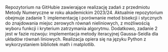 Repozytorium na GitHubie zawierające realizację zadań z przedmiotu Metody Numeryczne w roku akademickim 2023/24. 
Aktualnie repozytorium obejmuje zadanie 1: implementację i porównanie metod bisekcji i stycznych do znajdowania miejsc zerowych równań nieliniowych, z możliwością wyboru funkcji i kryterium zatrzymania algorytmu. 
Dodatkowo, zadanie 2 jest w fazie rozwoju: implementacja metody iteracyjnej Gaussa-Seidla dla układów równań liniowych. 
Realizacja opiera się na języku Python z wykorzystaniem bibliotek math i matplotlib.
